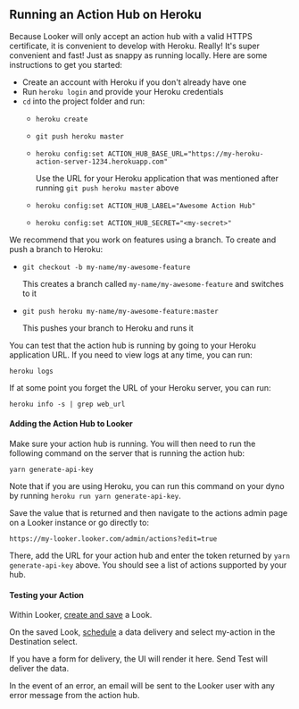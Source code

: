 ## Running an Action Hub on Heroku

Because Looker will only accept an action hub with a valid HTTPS certificate, it is convenient to develop with Heroku. Really! It's super convenient and fast! Just as snappy as running locally. Here are some instructions to get you started:

* Create an account with Heroku if you don't already have one
* Run `heroku login` and provide your Heroku credentials
* `cd` into the project folder and run:
   * `heroku create`
   * `git push heroku master`
   * `heroku config:set ACTION_HUB_BASE_URL="https://my-heroku-action-server-1234.herokuapp.com"`
      
      Use the URL for your Heroku application that was mentioned after running `git push heroku master` above
   * `heroku config:set ACTION_HUB_LABEL="Awesome Action Hub"`
   * `heroku config:set ACTION_HUB_SECRET="<my-secret>"`

We recommend that you work on features using a branch. To create and push a branch to Heroku:

* `git checkout -b my-name/my-awesome-feature` 
   
   This creates a branch called `my-name/my-awesome-feature` and switches to it
* `git push heroku my-name/my-awesome-feature:master`

   This pushes your branch to Heroku and runs it

You can test that the action hub is running by going to your Heroku application URL. If you need to view logs at any time, you can run:

    heroku logs

If at some point you forget the URL of your Heroku server, you can run:

    heroku info -s | grep web_url

#### Adding the Action Hub to Looker

Make sure your action hub is running. You will then need to run the following command on the server that is running the action hub:

    yarn generate-api-key

Note that if you are using Heroku, you can run this command on your dyno by running `heroku run yarn generate-api-key`.

Save the value that is returned and then navigate to the actions admin page on a Looker instance or go directly to:

    https://my-looker.looker.com/admin/actions?edit=true

There, add the URL for your action hub and enter the token returned by `yarn generate-api-key` above. You should see a list of actions supported by your hub.

#### Testing your Action

Within Looker, [create and save](https://docs.looker.com/exploring-data/saving-and-editing-looks) a Look.

On the saved Look, [schedule](https://docs.looker.com/sharing-and-publishing/emails-and-alerts) a data delivery and select my-action in the Destination select.

If you have a form for delivery, the UI will render it here. Send Test will deliver the data.

In the event of an error, an email will be sent to the Looker user with any error message from the action hub.

